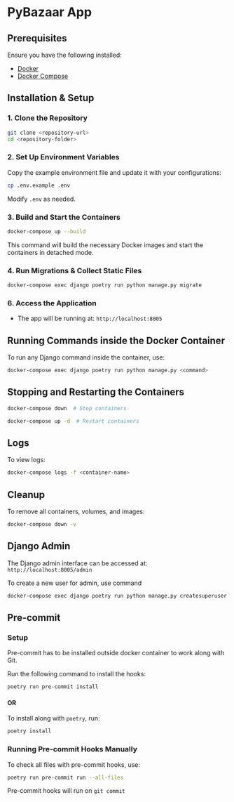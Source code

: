 # PyBazaar App

## Prerequisites

Ensure you have the following installed:

- [Docker](https://docs.docker.com/get-docker/)
- [Docker Compose](https://docs.docker.com/compose/install/)

## Installation & Setup

### 1. Clone the Repository

```bash
git clone <repository-url>
cd <repository-folder>
```

### 2. Set Up Environment Variables

Copy the example environment file and update it with your configurations:

```bash
cp .env.example .env
```

Modify `.env` as needed.

### 3. Build and Start the Containers

```bash
docker-compose up --build
```

This command will build the necessary Docker images and start the containers in detached mode.

### 4. Run Migrations & Collect Static Files

```bash
docker-compose exec django poetry run python manage.py migrate
```

[//]: # (### 5. Create a Superuser)

[//]: # (```bash)

[//]: # (docker-compose exec web poetry run python manage.py createsuperuser)

[//]: # (```)

[//]: # (Follow the prompts to create an admin user.)

### 6. Access the Application

- The app will be running at: `http://localhost:8005`

## Running Commands inside the Docker Container

To run any Django command inside the container, use:

```bash
docker-compose exec django poetry run python manage.py <command>
```

## Stopping and Restarting the Containers

```bash
docker-compose down  # Stop containers
```

```bash
docker-compose up -d  # Restart containers
```

## Logs

To view logs:

```bash
docker-compose logs -f <container-name>
```

[//]: # (## Running Tests)

[//]: # (```bash)

[//]: # (docker-compose exec web poetry run pytest)


## Cleanup

To remove all containers, volumes, and images:

```bash
docker-compose down -v
```

## Django Admin

The Django admin interface can be accessed at: `http://localhost:8005/admin`

To create a new user for admin, use command

```bash
docker-compose exec django poetry run python manage.py createsuperuser
```

## Pre-commit

### Setup

Pre-commit has to be installed outside docker container to work along with Git.

Run the following command to install the hooks:

```bash
poetry run pre-commit install
```

#### OR

To install along with `poetry`, run:

```bash
poetry install
```

### Running Pre-commit Hooks Manually

To check all files with pre-commit hooks, use:

```bash
poetry run pre-commit run --all-files
```

Pre-commit hooks will run on `git commit`
